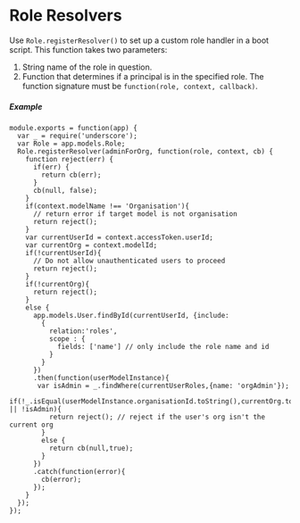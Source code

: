# Role Resolvers
Use `Role.registerResolver()` to set up a custom role handler in a boot script. This function takes two parameters: 

1. String name of the role in question.
2. Function that determines if a principal is in the specified role. The function signature must be `function(role, context, callback)`.

##### Example
```
module.exports = function(app) {
  var _ = require('underscore');
  var Role = app.models.Role;
  Role.registerResolver(adminForOrg, function(role, context, cb) {
    function reject(err) {
      if(err) {
        return cb(err);
      }
      cb(null, false);
    }
    if(context.modelName !== 'Organisation'){
      // return error if target model is not organisation
      return reject();
    }
    var currentUserId = context.accessToken.userId;
    var currentOrg = context.modelId;
    if(!currentUserId){
      // Do not allow unauthenticated users to proceed
      return reject();
    }
    if(!currentOrg){
      return reject();
    }
    else {
      app.models.User.findById(currentUserId, {include:
        {
          relation:'roles',
          scope : {
            fields: ['name'] // only include the role name and id
          }
        }
      })
      .then(function(userModelInstance){
       var isAdmin = _.findWhere(currentUserRoles,{name: 'orgAdmin'});
        if(!_.isEqual(userModelInstance.organisationId.toString(),currentOrg.toString()) || !isAdmin){
          return reject(); // reject if the user's org isn't the current org
        }
        else {
          return cb(null,true);
        }
      })
      .catch(function(error){
        cb(error);
      });
    }
  });
});
```
